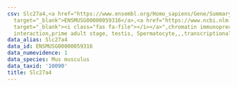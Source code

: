 ```yaml
---
csv: Slc27a4,<a href="https://www.ensembl.org/Homo_sapiens/Gene/Summary?db=core;g=ENSMUSG00000059316"
  target="_blank">ENSMUSG00000059316</a>,<a href="https://www.ncbi.nlm.nih.gov/pubmed/25450459"
  target="_blank"><i class="fas fa-file"></i></a>",chromatin immunoprecipitation assay,direct
  interaction,prime adult stage, testis, Spermatocyte,,,transcriptional regulation,
data_alias: Slc27a4
data_id: ENSMUSG00000059316
data_numevidence: 1
data_species: Mus musculus
data_taxid: '10090'
title: Slc27a4
---
```


